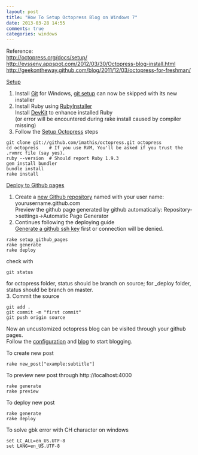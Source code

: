 ```yaml
---
layout: post
title: "How To Setup Octopress Blog on Windows 7"
date: 2013-03-28 14:55
comments: true
categories: windows
---
```

Reference:<br>
http://octopress.org/docs/setup/<br>
http://evsseny.appspot.com/2012/03/30/Octopress-blog-install.html<br>
http://geekontheway.github.com/blog/2011/12/03/octopress-for-freshman/<br>

[Setup](http://octopress.org/docs/setup/)<br>
1. Install [Git](http://git-scm.com/) for Windows, [git setup](https://help.github.com/articles/set-up-git) can now be skipped with its new installer<br>
2. Install Ruby using [RubyInstaller](http://rubyinstaller.org/) <br>
   Install [DevKit](http://rubyinstaller.org/downloads/) to enhance installed Ruby<br> (or error will be encountered during rake install caused by compiler missing)<br>
3. Follow the [Setup Octopress](http://octopress.org/docs/setup/) steps <br>
``` 
git clone git://github.com/imathis/octopress.git octopress
cd octopress    # If you use RVM, You'll be asked if you trust the .rvmrc file (say yes).
ruby --version  # Should report Ruby 1.9.3
gem install bundler
bundle install
rake install
``` 
[Deploy to Github pages](http://octopress.org/docs/deploying/github/) <br>
1. Create a [new Github repository](https://github.com/new) named with your user name: yourusername.github.com<br>
Preview the github page generated by github automatically: Repository->settings->Automatic Page Generator<br>
2. Continues following the deploying guide<br>
[Generate a github ssh key](https://help.github.com/articles/generating-ssh-keys) first or connection will be denied.
``` 
rake setup_github_pages
rake generate
rake deploy
``` 
check with 
``` 
git status
``` 
for octopress folder, status should be branch on source; for _deploy folder, status should be branch on master.<br>
3. Commit the source <br>
``` 
git add . 
git commit -m "first commit"
git push origin source
``` 
Now an uncustomized octopress blog can be visited through your github pages. <br>
Follow the [configuration](http://octopress.org/docs/configuring/) and [blog](http://octopress.org/docs/blogging/) to start blogging.<br>

To create new post
``` 
rake new_post["example:subtitle"]
``` 
To preview new post through http://localhost:4000
``` 
rake generate
rake preview
``` 
To deploy new post
``` 
rake generate
rake deploy
``` 
To solve gbk error with CH character on windows
```
set LC_ALL=en_US.UTF-8
set LANG=en_US.UTF-8
```



